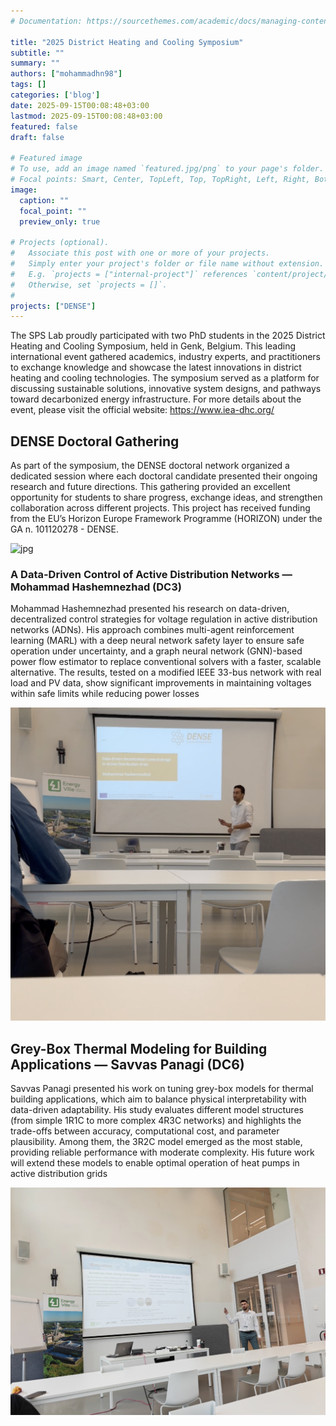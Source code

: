 ```yaml
---
# Documentation: https://sourcethemes.com/academic/docs/managing-content/

title: "2025 District Heating and Cooling Symposium"
subtitle: ""
summary: ""
authors: ["mohammadhn98"]
tags: []
categories: ['blog']
date: 2025-09-15T00:08:48+03:00
lastmod: 2025-09-15T00:08:48+03:00
featured: false
draft: false

# Featured image
# To use, add an image named `featured.jpg/png` to your page's folder.
# Focal points: Smart, Center, TopLeft, Top, TopRight, Left, Right, BottomLeft, Bottom, BottomRight.
image:
  caption: ""
  focal_point: ""
  preview_only: true

# Projects (optional).
#   Associate this post with one or more of your projects.
#   Simply enter your project's folder or file name without extension.
#   E.g. `projects = ["internal-project"]` references `content/project/deep-learning/index.md`.
#   Otherwise, set `projects = []`.
# 
projects: ["DENSE"]
---
```


The SPS Lab proudly participated with two PhD students in the 2025 District Heating and Cooling Symposium, held in Genk, Belgium.
This leading international event gathered academics, industry experts, and practitioners to exchange knowledge and showcase the latest innovations in district heating and cooling technologies. The symposium served as a platform for discussing sustainable solutions, innovative system designs, and pathways toward decarbonized energy infrastructure. For more details about the event, please visit the official website: https://www.iea-dhc.org/

## DENSE Doctoral Gathering

As part of the symposium, the DENSE doctoral network organized a dedicated session where each doctoral candidate presented their ongoing research and future directions. This gathering provided an excellent opportunity for students to share progress, exchange ideas, and strengthen collaboration across different projects. This project has received funding from the EU’s Horizon Europe Framework Programme (HORIZON) under the GA n. 101120278 - DENSE.

![jpg](jpg3.png)

### A Data-Driven Control of Active Distribution Networks — Mohammad Hashemnezhad (DC3)

Mohammad Hashemnezhad presented his research on data-driven, decentralized control strategies for voltage regulation in active distribution networks (ADNs). His approach combines multi-agent reinforcement learning (MARL) with a deep neural network safety layer to ensure safe operation under uncertainty, and a graph neural network (GNN)-based power flow estimator to replace conventional solvers with a faster, scalable alternative. The results, tested on a modified IEEE 33-bus network with real load and PV data, show significant improvements in maintaining voltages within safe limits while reducing power losses

![jpg](jpg1.png)

## Grey-Box Thermal Modeling for Building Applications — Savvas Panagi (DC6)

Savvas Panagi presented his work on tuning grey-box models for thermal building applications, which aim to balance physical interpretability with data-driven adaptability. His study evaluates different model structures (from simple 1R1C to more complex 4R3C networks) and highlights the trade-offs between accuracy, computational cost, and parameter plausibility. Among them, the 3R2C model emerged as the most stable, providing reliable performance with moderate complexity. His future work will extend these models to enable optimal operation of heat pumps in active distribution grids

![jpg](jpg2.png)





